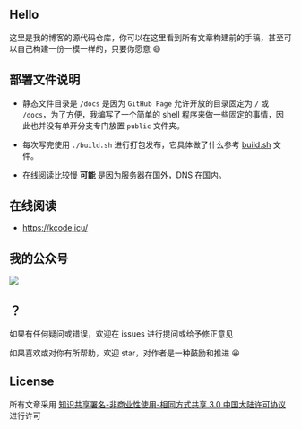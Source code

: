 ## Hello

这里是我的博客的源代码仓库，你可以在这里看到所有文章构建前的手稿，甚至可以自己构建一份一模一样的，只要你愿意 :smile:

## 部署文件说明

- 静态文件目录是 `/docs` 是因为 `GitHub Page` 允许开放的目录固定为 `/` 或 `/docs`，为了方便，我编写了一个简单的 shell 程序来做一些固定的事情，因此也并没有单开分支专门放置 `public` 文件夹。

- 每次写完使用 `./build.sh` 进行打包发布，它具体做了什么参考 [build.sh](https://github.com/sh1luo/sh1luo.github.io/blob/master/build.sh) 文件。

- 在线阅读比较慢 **可能** 是因为服务器在国外，DNS 在国内。

## 在线阅读

- <https://kcode.icu/>

## 我的公众号

![](https://gitee.com/sh1luo/imgs/raw/master/imgs/qrcode_for_gh_8b9d3fa3063c_344%20(1).jpg)

## ？

如果有任何疑问或错误，欢迎在 issues 进行提问或给予修正意见

如果喜欢或对你有所帮助，欢迎 star，对作者是一种鼓励和推进 😀

## License

所有文章采用 [知识共享署名-非商业性使用-相同方式共享 3.0 中国大陆许可协议](https://creativecommons.org/licenses/by-nc-sa/3.0/cn/) 进行许可
